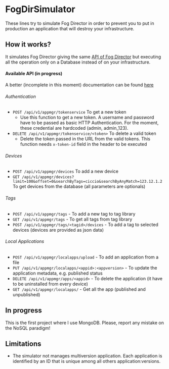 # FogDirSimulator

These lines try to simulate Fog Director in order to prevent you to put in production an application that will destroy your infrastructure.

## How it works?
It simulates Fog Director giving the same [API of Fog Director](https://developer.cisco.com/docs/iox/#!fog-director-api-documentation/cisco-fog-director-rest-api) but executing all the operation only on a Database instead of on your infrastructure.

#### Available API (in progress)
A better (incomplete in this moment) documentation can be found [here](https://documenter.getpostman.com/view/2935895/RzZ4p2B7)

###### Authentication
 - `POST /api/v1/appmgr/tokenservice` To get a new token
    - Use this function to get a new token. A username and password have to be passed as basic HTTP Authentication. For the moment, these credential are hardcoded (admin, admin_123). 
 - `DELETE /api/v1/appmgr/tokenservice/<token>` To delete a valid token
    - Delete the token passed in the URL from the valid tokens. This function needs `x-token-id` field in the header to be executed

###### Devices
 - `POST /api/v1/appmgr/devices` To add a new device
 - `GET /api/v1/appmgr/devices?limit=100&offset=0&searchByTags=ciccio&searchByAnyMatch=123.12.1.2` To get devices from the database (all parameters are optionals)

###### Tags
 - `POST /api/v1/appmgr/tags` - To add a new tag to tag library
 - `GET /api/v1/appmgr/tags` - To get all tags from tag library
 - `POST /api/v1/appmgr/tags/<tagid>/devices` - To add a tag to selected devices (devices are provided as json data)

###### Local Applications
 - `POST /api/v1/appmgr/localapps/upload` - To add an application from a file 
 - `PUT /api/v1/appmgr/localapps/<appid>:<appversion>` - To update the application metadata, e.g. published status
 - `DELETE /api/v1/appmgr/apps/<appid>` - To delete the application (it have to be uninstalled from every device)
 - `GET /api/v1/appmgr/localapps/` - Get all the app (published and unpublished)

## In progress
This is the first project where I use MongoDB. Please, report any mistake on the NoSQL paradigm!

## Limitations
 - The simulator not manages multiversion application. Each application is identified by an ID that is unique among all others application:versions.